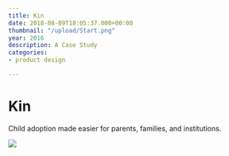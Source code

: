 ```yaml
---
title: Kin
date: 2018-08-09T18:05:37.000+00:00
thumbnail: "/upload/Start.png"
year: 2016
description: A Case Study
categories:
- product design

---
```

# Kin

Child adoption made easier for parents, families, and institutions.

![](/upload/Start.png)